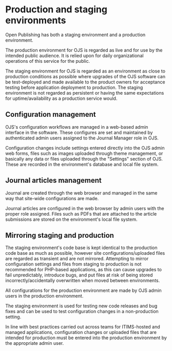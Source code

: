 # Production and staging environments

Open Publishing has both a staging environment and a production environment.

The production environment for OJS is regarded as live and for use by the intended public audience.  It is relied upon for daily organizational operations of this service for the public.

The staging environment for OJS is regarded as an environment as close to production conditions as possible where upgrades of the OJS software can be test-deployed and made available to the product owners for acceptance testing before application deployment to production.  The staging environment is not regarded as persistent or having the same expectations for uptime/availability as a production service would.

## Configuration management

OJS's configuration workflows are managed in a web-based admin interface in the software.  These configures are set and maintained by authenticated admin users assigned to the Journal Manager role in OJS.

Configuration changes include settings entered directly into the OJS admin web forms, files such as images uploaded through theme management, or basically any data or files uploaded through the "Settings" section of OJS.  These are recorded in the environment's database and local file system.

## Journal articles management

Journal are created through the web browser and managed in the same way that site-wide configurations are made.

Journal articles are configured in the web browser by admin users with the proper role assigned.  Files such as PDFs that are attached to the article submissions are stored on the environment's local file system.

## Mirroring staging and production

The staging environment's code base is kept identical to the production code base as much as possible, however site configurations/uploaded files are regarded as transient and are not mirrored.  Attempting to mirror configuration settings and files from staging to production is not recommended for PHP-based applications, as this can cause upgrades to fail unpredictably, introduce bugs, and put files at risk of being stored incorrectly/accidentally overwritten when moved between environments.

All configurations for the production environment are made by OJS admin users in the production environment.  

The staging environment is used for testing new code releases and bug fixes and can be used to test configuration changes in a non-production setting.  

In line with best practices carried out across teams for ITIMS-hosted and managed applications, configuration changes or uploaded files that are intended for production must be entered into the production environment by the appropriate admin user.
